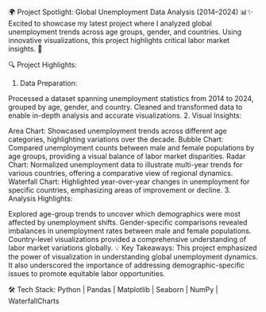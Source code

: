 🌍 Project Spotlight: Global Unemployment Data Analysis (2014–2024) 📊✨
Excited to showcase my latest project where I analyzed global unemployment trends across age groups, gender, and countries. Using innovative visualizations, this project highlights critical labor market insights. 🌟

🔍 Project Highlights:
1. Data Preparation:

Processed a dataset spanning unemployment statistics from 2014 to 2024, grouped by age, gender, and country.
Cleaned and transformed data to enable in-depth analysis and accurate visualizations.
2. Visual Insights:

Area Chart: Showcased unemployment trends across different age categories, highlighting variations over the decade.
Bubble Chart: Compared unemployment counts between male and female populations by age groups, providing a visual balance of labor market disparities.
Radar Chart: Normalized unemployment data to illustrate multi-year trends for various countries, offering a comparative view of regional dynamics.
Waterfall Chart: Highlighted year-over-year changes in unemployment for specific countries, emphasizing areas of improvement or decline.
3. Analysis Highlights:

Explored age-group trends to uncover which demographics were most affected by unemployment shifts.
Gender-specific comparisons revealed imbalances in unemployment rates between male and female populations.
Country-level visualizations provided a comprehensive understanding of labor market variations globally.
💡 Key Takeaways:
This project emphasized the power of visualization in understanding global unemployment dynamics. It also underscored the importance of addressing demographic-specific issues to promote equitable labor opportunities.

🛠 Tech Stack: Python | Pandas | Matplotlib | Seaborn | NumPy | WaterfallCharts
